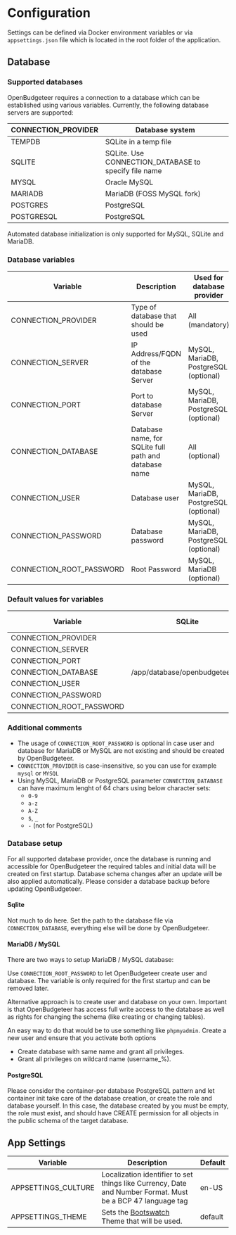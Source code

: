 ﻿# Configuration

Settings can be defined via Docker environment variables or via `appsettings.json` file which is located in the root folder of the application.

## Database

### Supported databases

OpenBudgeteer requires a connection to a database which can be established using various variables. Currently, the following database servers are supported:

| CONNECTION_PROVIDER | Database system                                      |
|---------------------|------------------------------------------------------|
| TEMPDB              | SQLite in a temp file                                |
| SQLITE              | SQLite. Use CONNECTION_DATABASE to specify file name |
| MYSQL               | Oracle MySQL                                         |
| MARIADB             | MariaDB (FOSS MySQL fork)                            |
| POSTGRES            | PostgreSQL                                           |
| POSTGRESQL          | PostgreSQL                                           |

Automated database initialization is only supported for MySQL, SQLite and MariaDB.

### Database variables

| Variable                 | Description                                             | Used for database provider            | Example                 |
|--------------------------|---------------------------------------------------------|---------------------------------------|-------------------------|
| CONNECTION_PROVIDER      | Type of database that should be used                    | All (mandatory)                       | MYSQL                   |
| CONNECTION_SERVER        | IP Address/FQDN of the database Server                  | MySQL, MariaDB, PostgreSQL (optional) | 192.168.178.100         |
| CONNECTION_PORT          | Port to database Server                                 | MySQL, MariaDB, PostgreSQL (optional) | 3306                    |
| CONNECTION_DATABASE      | Database name, for SQLite full path and database name   | All (optional)                        | MyOpenBudgeteerDb       |
| CONNECTION_USER          | Database user                                           | MySQL, MariaDB, PostgreSQL (optional) | MyOpenBudgeteerUser     |
| CONNECTION_PASSWORD      | Database password                                       | MySQL, MariaDB, PostgreSQL (optional) | MyOpenBudgeteerPassword |
| CONNECTION_ROOT_PASSWORD | Root Password                                           | MySQL, MariaDB (optional)             | MyRootPassword          |

### Default values for variables

| Variable                 | SQLite                         | MySQL, MariaDB | PostgreSQL |
|--------------------------|--------------------------------|----------------|------------|
| CONNECTION_PROVIDER      |                                |                |            |
| CONNECTION_SERVER        |                                | localhost      | localhost  |
| CONNECTION_PORT          |                                | 3306           | 5432       |
| CONNECTION_DATABASE      | /app/database/openbudgeteer.db | openbudgeteer  | postgres   |
| CONNECTION_USER          |                                | openbudgeteer  | postgres   |
| CONNECTION_PASSWORD      |                                |                |            |
| CONNECTION_ROOT_PASSWORD |                                |                |            |

### Additional comments

- The usage of `CONNECTION_ROOT_PASSWORD` is optional in case user and database for MariaDB or MySQL are not existing and should be created by OpenBudgeteer.
- `CONNECTION_PROVIDER` is case-insensitive, so you can use for example `mysql` or `MYSQL`
- Using MySQL, MariaDB or PostgreSQL parameter `CONNECTION_DATABASE` can have maximum lenght of 64 chars using below character sets:
  - `0-9`
  - `a-z`
  - `A-Z`
  - `$`, `_`
  - `-` (not for PostgreSQL)

### Database setup

For all supported database provider, once the database is running and accessible for OpenBudgeteer the required tables and initial data will be created on first startup. Database schema changes after an update will be also applied automatically. Please consider a database backup before updating OpenBudgeteer.

#### Sqlite

Not much to do here. Set the path to the database file via `CONNECTION_DATABASE`, everything else will be done by OpenBudgeteer.

#### MariaDB / MySQL

There are two ways to setup MariaDB / MySQL database:

Use `CONNECTION_ROOT_PASSWORD` to let OpenBudgeteer create user and database. The variable is only required for the first startup and can be removed later.

Alternative approach is to create user and database on your own. Important is that OpenBudgeteer has access full write access to the database as well as rights for changing the schema (like creating or changing tables).

An easy way to do that would be to use something like `phpmyadmin`. Create a new user and ensure that you activate both options

- Create database with same name and grant all privileges.
- Grant all privileges on wildcard name (username\_%).

#### PostgreSQL

  Please consider the container-per database PostgreSQL pattern and let container init take care of the database creation, or create the role and database yourself. In this case, the database created by you must be empty, the role must exist, and should have CREATE permission for all objects in the public schema of the target database.

## App Settings

| Variable            | Description                                                                                                | Default                 |
|---------------------|------------------------------------------------------------------------------------------------------------|-------------------------|
| APPSETTINGS_CULTURE | Localization identifier to set things like Currency, Date and Number Format. Must be a BCP 47 language tag | en-US                   |
| APPSETTINGS_THEME   | Sets the [Bootswatch](https://bootswatch.com) Theme that will be used.                                     | default                 |
